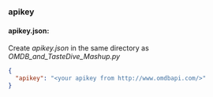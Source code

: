 ### apikey

#### apikey.json:

Create *apikey.json* in the same directory as *OMDB_and_TasteDive_Mashup.py*

```json
{
  "apikey": "<your apikey from http://www.omdbapi.com/>"
}
```